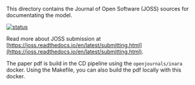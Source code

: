 <!--
SPDX-FileContributor:Carsten Lemmen <carsten.lemmen@hereon.de>
SPDX-FileCopyrightText: 2023 Helmholtz-Zentrum hereon (Hereon)
SPDX-License-Identifier: CC0-1.0
-->

This directory  contains the Journal of Open Software (JOSS) sources
for documentating the model.

 [![status](https://joss.theoj.org/papers/84a737c77c6d676d0aefbcef8974b138/status.svg)](https://joss.theoj.org/papers/84a737c77c6d676d0aefbcef8974b138)

Read more about JOSS submission at [https://joss.readthedocs.io/en/latest/submitting.html](https://joss.readthedocs.io/en/latest/submitting.html).

The paper pdf is build in the CD pipeline using the `openjournals/inara` docker.  Using the
Makefile, you can also build the pdf locally with this docker.
